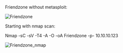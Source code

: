 Friendzone without metasploit:

![Friendzone](https://user-images.githubusercontent.com/55708909/91519627-c7db2d80-e910-11ea-8cd8-572f641e48e0.png)

Starting with nmap scan:

Nmap -sC -sV -T4 -A -O -oA Friendzone -p- 10.10.10.123

![Friendzone_nmap](https://user-images.githubusercontent.com/55708909/91519805-3e782b00-e911-11ea-8eda-06b3870f82dc.png)



